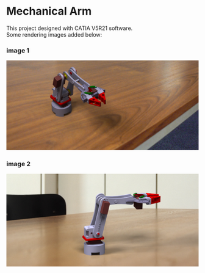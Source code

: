 # Mechanical Arm
This project designed with CATIA V5R21 software.  
Some rendering images added below:  
  
### image 1
<img src="https://github.com/Mahdi-Rahmani/Mechanical-Arm-Design/blob/main/render1.png" width="600px">  
  
### image 2
<img src="https://github.com/Mahdi-Rahmani/Mechanical-Arm-Design/blob/main/render2.png" width="600px">
